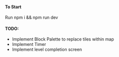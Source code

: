 #### To Start

Run npm i && npm run dev

#### TODO:
- Implement Block Palette to replace tiles within map
- Implement Timer
- Implement level completion screen
